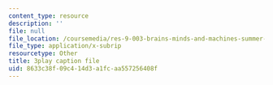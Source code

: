 ```yaml
---
content_type: resource
description: ''
file: null
file_location: /coursemedia/res-9-003-brains-minds-and-machines-summer-course-summer-2015/8633c38f09c414d3a1fcaa557256408f_HCBaApqRqSg.srt
file_type: application/x-subrip
resourcetype: Other
title: 3play caption file
uid: 8633c38f-09c4-14d3-a1fc-aa557256408f
---
```

